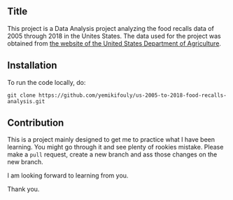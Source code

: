 ## Title

This project is a Data Analysis project analyzing the food recalls data of 2005 through 2018 in the Unites States.
The data used for the project was obtained from [the website of the United States Department of Agriculture](https://www.fsis.usda.gov/wps/portal/fsis/topics/recalls-and-public-health-alerts/recall-summaries/recall-summaries-2005).

## Installation

To run the code locally, do:

```git clone https://github.com/yemikifouly/us-2005-to-2018-food-recalls-analysis.git```

## Contribution

This is a project mainly designed to get me to practice what I have been learning. You might go through it and see plenty of rookies mistake. Please make a `pull` request, create a new branch and ass those changes on the new branch. 

I am looking forward to learning from you. 

Thank you.
